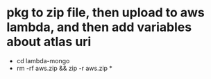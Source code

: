 # pkg to zip file, then upload to aws lambda, and then add variables about atlas uri
- cd lambda-mongo
- rm -rf aws.zip && zip -r aws.zip *
